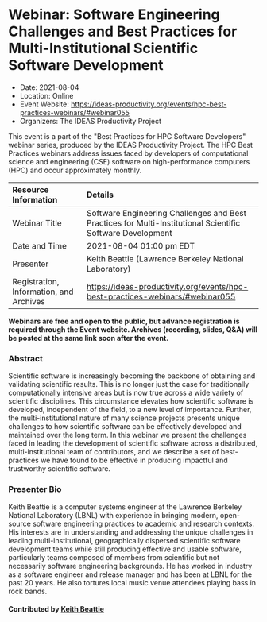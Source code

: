 # Webinar: Software Engineering Challenges and Best Practices for Multi-Institutional Scientific Software Development

- Date: 2021-08-04
- Location: Online
- Event Website: https://ideas-productivity.org/events/hpc-best-practices-webinars/#webinar055
- Organizers: The IDEAS Productivity Project
			   
This event is a part of the "Best Practices for HPC Software
Developers" webinar series, produced by the IDEAS Productivity
Project. The HPC Best Practices webinars address issues faced by
developers of computational science and engineering (CSE) software on
high-performance computers (HPC) and occur approximately monthly.

Resource Information | Details
:--- | :---			   
Webinar Title | Software Engineering Challenges and Best Practices for Multi-Institutional Scientific Software Development
Date and Time | 2021-08-04 01:00 pm EDT
Presenter | Keith Beattie (Lawrence Berkeley National Laboratory)
Registration, Information, and Archives | 	<https://ideas-productivity.org/events/hpc-best-practices-webinars/#webinar055>	   

**Webinars are free and open to the public, but advance registration is required through the Event website. Archives (recording, slides, Q&A) will be posted at the same link soon after the event.**

### Abstract
<p>Scientific software is increasingly becoming the backbone of obtaining and validating scientific results. This is no longer just the case for traditionally computationally intensive areas but is now true across a wide variety of scientific disciplines. This circumstance elevates how scientific software is developed, independent of the field, to a new level of importance. Further, the multi-institutional nature of many science projects presents unique challenges to how scientific software can be effectively developed and maintained over the long term.  In this webinar we present the challenges faced in leading the development of scientific software across a distributed, multi-institutional team of contributors, and we describe a set of best-practices we have found to be effective in producing impactful and trustworthy scientific software.</p>



### Presenter Bio
<p>Keith Beattie is a computer systems engineer at the Lawrence Berkeley National Laboratory (LBNL) with experience in bringing modern, open-source software engineering practices to academic and research contexts. His interests are in understanding and addressing the unique challenges in leading multi-institutional, geographically dispersed scientific software development teams while still producing effective and usable software, particularly teams composed of members from scientific but not necessarily software engineering backgrounds. He has worked in industry as a software engineer and release manager and has been at LBNL for the past 20 years. He also tortures local music venue attendees playing bass in rock bands.</p>

    

#### Contributed by [Keith Beattie](https://github.com/ksbeattie "Keith Beattie GitHub profile")

<!---
Publish: yes
Categories: skills
Topics: online learning
Level: 2
Prerequisites: default
Aggregate: none
--->
